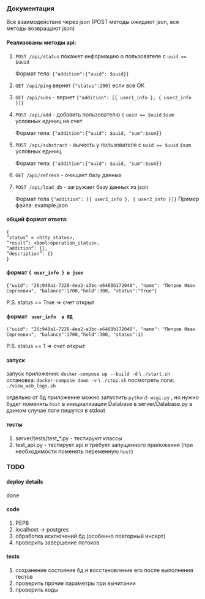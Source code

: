 ### Документация

Все взаимодействие через json (POST методы ожидают json, все методы возвращают json)

#### Реализованы методы api:

1. `POST /api/status` покажет информацию о пользователе с `uuid == $uuid`
    
    Формат тела:
    `{"addition":{"uuid": $uuid}}`

2. `GET /api/ping` вернет `{"status":200}` если все ОК

3. `GET /api/subs` - вернет `{"addition": [{ user1_info }, { user2_info }]}`

4. `POST /api/add` - добавить пользователю с `uuid == $uuid` `$sum` условных единиц на счет

    Формат тела:
    `{"addition":{"uuid": $uuid, "sum":$sum}}`

5. `POST /api/substract` - вычесть у пользователя с `uuid == $uuid` `$sum` условных единиц

    Формат тела:
    `{"addition":{"uuid": $uuid, "sum":$sum}}`

6. `GET /api/refresh` - очищает базу данных

7. `POST /api/load_db` - загружает базу данных из json

    Формат тела `{"addition": [{ user1_info }, { user2_info }]}`
    Пример файла: example.json

#### общий формат ответа:

```
{
“status“ = <http_status>,
“result“: <bool:operation_status>,
“addition“: {},
“description“: {}
}
```

#### формат `{ user_info } в json`
```
{"uuid": "26c940a1-7228-4ea2-a3bc-e6460b172040", "name": "Петров Иван Сергеевич", "balance":1700,"hold":300, "status":"True"}
```
P.S. status == True => счет открыт

#### формат ` user_info  в БД`
```
("uuid": "26c940a1-7228-4ea2-a3bc-e6460b172040", "name": "Петров Иван Сергеевич", "balance":1700,"hold":300, "status":1)
```
P.S. status == 1 => счет открыт

#### запуск

запуск приложения: `docker-compose up --build -d` \ `./start.sh`
остановка: `docker-compose down -v` \ `./stop.sh`
посмотреть логи: `./view_web_logs.sh`

отдельно от бд приложение можно запустить `python3 wsgi.py` , но нужно будет поменять `host` в инициализации Database в server/Database.py
в данном случае логи пишутся в stdout
#### тесты

1. server/tests/test_*.py - тестируют классы
2. test_api.py - тестирует api и требует запущенного приложения (при необходимости поменять переменную `host`)

### TODO
#### deploy details
done
#### code
1. PEP8
2. localhost -> postgres
3. обработка исключений бд (особенно повторный инсерт)
4. проверить завершение потоков
#### tests
1. сохранение состояние бд и восстановление его после выполнения тестов
2. проверить прочие параметры при вычитании
3. проверить коды

